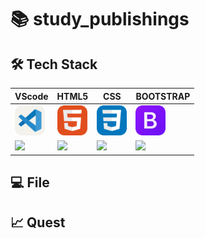 # 📚 study_publishings

## 🛠️ Tech Stack

|VScode|HTML5|CSS|BOOTSTRAP|
|--|--|--|--|
|<img alt="vscode" src="./icons/VSCode-Light.svg" width="48">| <img alt="html" src="./icons/HTML.svg" width="48">|<img alt="css" src="./icons/CSS.svg" width="48">|<img alt="bootstrap" src="./icons/Bootstrap.svg" width="48">| 
|<img src="https://img.shields.io/badge/visual studio code-007ACC?style=for-the-badge&logo=visualstudiocode&logoColor=white">|<img src="https://img.shields.io/badge/HTML5-E34F26?style=for-the-badge&logo=html5&logoColor=white">|<img src="https://img.shields.io/badge/CSS-1572B6?style=for-the-badge&logo=css3&logoColor=white">|<img src="https://img.shields.io/badge/bootstrap-7952B3?style=for-the-badge&logo=bootstrap&logoColor=white">|

## 💻 File

## 📈 Quest